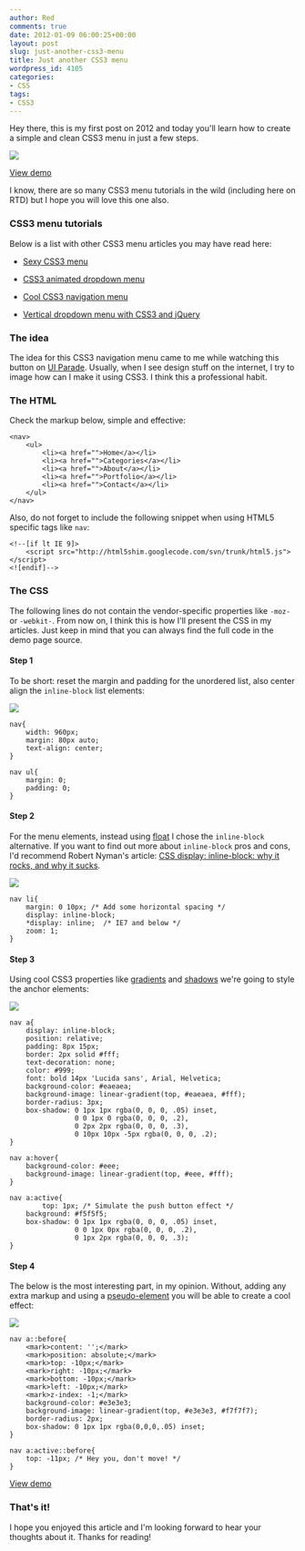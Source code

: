 ```yaml
---
author: Red
comments: true
date: 2012-01-09 06:00:25+00:00
layout: post
slug: just-another-css3-menu
title: Just another CSS3 menu
wordpress_id: 4105
categories:
- CSS
tags:
- CSS3
---
```


Hey there, this is my first post on 2012 and today you'll learn how to create a simple and clean CSS3 menu in just a few steps. 

![](http://www.red-team-design.com/wp-content/uploads/2012/01/just-another-css3-menu.png)

<!-- more -->




[View demo](http://www.red-team-design.com/wp-content/uploads/2012/01/just-another-css3-menu-demo.html)




I know, there are so many CSS3 menu tutorials in the wild (including here on RTD) but I hope you will love this one also.



### CSS3 menu tutorials


Below is a list with other CSS3 menu articles you may have read here:



	
  * [Sexy CSS3 menu](http://www.red-team-design.com/sexy-css3-menu)

	
  * [CSS3 animated dropdown menu](http://www.red-team-design.com/css3-animated-dropdown-menu)

	
  * [Cool CSS3 navigation menu](http://www.red-team-design.com/cool-css3-navigation-menu)

	
  * [Vertical dropdown menu with CSS3 and jQuery](http://www.red-team-design.com/create-a-stylish-html5-template-from-scratch)





### The idea


The idea for this CSS3 navigation menu came to me while watching this button on [UI Parade](http://www.uiparade.com/portfolio/ultra-clean-home-button/). Usually, when I see design stuff on the internet, I try to image how can I make it using CSS3. I think this a professional habit.



### The HTML


Check the markup below, simple and effective:


    
    
    <nav>
    	<ul>
    		<li><a href="">Home</a></li>
    		<li><a href="">Categories</a></li>
    		<li><a href="">About</a></li>				
    		<li><a href="">Portfolio</a></li>
    		<li><a href="">Contact</a></li>		
    	</ul>
    </nav>
    



Also, do not forget to include the following snippet when using HTML5 specific tags like `nav`:

    
    
    <!--[if lt IE 9]>
    	<script src="http://html5shim.googlecode.com/svn/trunk/html5.js"></script>
    <![endif]-->
    






### The CSS


The following lines do not contain the vendor-specific properties like `-moz-` or `-webkit-`. From now on, I think this is how I'll present the CSS in my articles. Just keep in mind that you can always find the full code in the demo page source.



#### Step 1



To be short: reset the margin and padding for the unordered list, also center align the `inline-block` list elements:

![](http://www.red-team-design.com/wp-content/uploads/2012/01/initial-menu-styles.png)


    
    
    nav{
    	width: 960px;
    	margin: 80px auto;
    	text-align: center;
    }
    
    nav ul{
    	margin: 0;
    	padding: 0;
    }
    





#### Step 2



For the menu elements, instead using [float](http://www.red-team-design.com/clearing-floats-nowadays) I chose the `inline-block` alternative. If you want to find out more about `inline-block` pros and cons, I'd recommend Robert Nyman's article: [CSS display: inline-block: why it rocks, and why it sucks](http://robertnyman.com/2010/02/24/css-display-inline-block-why-it-rocks-and-why-it-sucks/).

![](http://www.red-team-design.com/wp-content/uploads/2012/01/inline-block-elements.png)


    
    
    nav li{
    	margin: 0 10px; /* Add some horizontal spacing */
    	display: inline-block;
    	*display: inline;  /* IE7 and below */
    	zoom: 1;
    }
    





#### Step 3


Using cool CSS3 properties like [gradients](http://www.red-team-design.com/css-gradients-quick-tutorial) and [shadows](http://www.red-team-design.com/how-to-create-slick-effects-with-css3-box-shadow) we're going to style the anchor elements:

![](http://www.red-team-design.com/wp-content/uploads/2012/01/css3-menu-anchor-styles.png)


    
    
    nav a{
    	display: inline-block;
    	position: relative;
    	padding: 8px 15px;
    	border: 2px solid #fff;
    	text-decoration: none;
    	color: #999;
    	font: bold 14px 'Lucida sans', Arial, Helvetica;
    	background-color: #eaeaea;
    	background-image: linear-gradient(top, #eaeaea, #fff);
    	border-radius: 3px;
    	box-shadow: 0 1px 1px rgba(0, 0, 0, .05) inset,
    				0 0 1px 0 rgba(0, 0, 0, .2),
    				0 2px 2px rgba(0, 0, 0, .3),
    				0 10px 10px -5px rgba(0, 0, 0, .2);
    }
    
    nav a:hover{
    	background-color: #eee;
    	background-image: linear-gradient(top, #eee, #fff);		
    }	
    
    nav a:active{
            top: 1px; /* Simulate the push button effect */
    	background: #f5f5f5;
    	box-shadow: 0 1px 1px rgba(0, 0, 0, .05) inset,
    				0 0 1px 0px rgba(0, 0, 0, .2),
    				0 1px 2px rgba(0, 0, 0, .3);
    }
    





#### Step 4


The below is the most interesting part, in my opinion. Without, adding any extra markup and using a [pseudo-element](http://www.red-team-design.com/before-after-pseudo-elements) you will be able to create a cool effect:

![](http://www.red-team-design.com/wp-content/uploads/2012/01/css3-menu-before-pseudo-element.png)


    
    
    nav a::before{
    	<mark>content: '';</mark>
    	<mark>position: absolute;</mark>
    	<mark>top: -10px;</mark>
    	<mark>right: -10px;</mark>
    	<mark>bottom: -10px;</mark>
    	<mark>left: -10px;</mark>
    	<mark>z-index: -1;</mark>
    	background-color: #e3e3e3;
    	background-image: linear-gradient(top, #e3e3e3, #f7f7f7);
    	border-radius: 2px;
    	box-shadow: 0 1px 1px rgba(0,0,0,.05) inset;		
    }
    
    nav a:active::before{
    	top: -11px; /* Hey you, don't move! */
    }	
    






[View demo](http://www.red-team-design.com/wp-content/uploads/2012/01/just-another-css3-menu-demo.html)






### That's it!


I hope you enjoyed this article and I'm looking forward to hear your thoughts about it. Thanks for reading!
